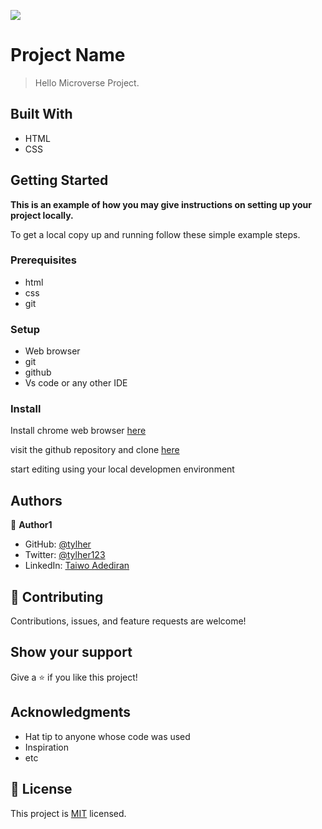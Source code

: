 ![](https://img.shields.io/badge/Microverse-blueviolet)

# Project Name

> Hello Microverse Project.

## Built With

- HTML
- CSS


## Getting Started

**This is an example of how you may give instructions on setting up your project locally.**

To get a local copy up and running follow these simple example steps.

### Prerequisites

- html
- css
- git

### Setup

- Web browser
- git
- github
- Vs code or any other IDE

### Install

Install chrome web browser [here](https://www.google.com/chrome/?brand=CHBD&gclid=Cj0KCQiAxoiQBhCRARIsAPsvo-x1uykgg9kaxqBkRBz4WkrBWMJeGxeQBJrMtA8t3lU22e1y883KQy8aAtMNEALw_wcB&gclsrc=aw.ds)

visit the github repository and clone [here](https://github.com/tylher/hello-microverse)

start editing using your local developmen environment


## Authors

👤 **Author1**

- GitHub: [@tylher](https://github.com/tylher)
- Twitter: [@tylher123](https://twitter.com/tylher123)
- LinkedIn: [Taiwo Adediran](https://www.linkedin.com/in/taiwo-adediran-327654127/)

## 🤝 Contributing

Contributions, issues, and feature requests are welcome!


## Show your support

Give a ⭐️ if you like this project!

## Acknowledgments

- Hat tip to anyone whose code was used
- Inspiration
- etc

## 📝 License

This project is [MIT](./MIT.md) licensed.
